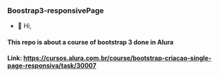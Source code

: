### Boostrap3-responsivePage

- 👋 Hi, 
#### This repo is about a course of bootstrap 3 done in Alura
#### Link: https://cursos.alura.com.br/course/bootstrap-criacao-single-page-responsiva/task/30007
